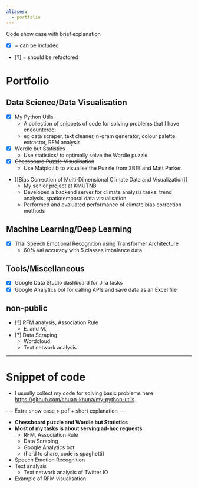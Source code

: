 ```yaml
---
aliases:
  - portfolio
---
```


Code show case with brief explanation
- [x] = can be included
- [?] = should be refactored

# Portfolio

## Data Science/Data Visualisation

- [x] My Python Utils
  - A collection of snippets of code for solving problems that I have encountered.
  - eg data scraper, text cleaner, n-gram generator, colour palette extractor, RFM analysis
- [x] Wordle but Statistics
  - Use statistics/ to optimally solve the Wordle puzzle
- [x] ~~Chessboard Puzzle Visualisation~~
  - Use Matplotlib to visualise the Puzzle from 3B1B and Matt Parker.
- [[Bias Correction of Multi-Dimensional Climate Data and Visualization]]
  - My senior project at KMUTNB
  - Developed a backend server for climate analysis tasks: trend analysis, spatiotemporal data visualisation
  - Performed and evaluated performance of climate bias correction methods

## Machine Learning/Deep Learning
- [x] Thai Speech Emotional Recognition using Transformer Architecture
  - 60% val accuracy with 5 classes imbalance data

## Tools/Miscellaneous

- [x] Google Data Studio dashboard for Jira tasks
- [x] Google Analytics bot for calling APIs and save data as an Excel file

## non-public

- [?] RFM analysis, Association Rule
	- E. and M.
- [?] Data Scraping
  - Wordcloud
  - Text network analysis

---

# Snippet of code

- I usually collect my code for solving basic problems here https://github.com/chuan-khuna/my-python-utils. 

--- Extra show case > pdf + short explanation ---
- **Chessboard puzzle and Wordle but Statistics**
- **Most of my tasks is about serving ad-hoc requests**
	- RFM, Association Rule
	- Data Scraping
	- Google Analytics bot
	- (hard to share, code is spaghetti)
- Speech Emotion Recognition
- Text analysis
	- Text network analysis of Twitter IO
- Example of RFM visualisation
